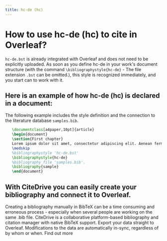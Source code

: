 ```yaml
---
title: hc-de (hc)
---
```


# How to use hc-de (hc) to cite in Overleaf? 
`hc-de.bst` is already integrated with Overleaf and does not need to be explicitly uploaded. As soon as you define hc-de in your work's document structure (with the command `\bibliographystyle{hc-de}` - The file extension `.bst` can be omitted.), this style is recognized immediately, and you start can to work with it.

## Here is an example of how hc-de (hc) is declared in a document:
The following example includes the style definition and the connection to the literature database `samples.bib`.
```tex
   \documentclass[a4paper,10pt]{article}
   \begin{document}
   \section{First chapter}
   Lorem ipsum dolor sit amet, consectetur adipiscing elit. Aenean fermentum justo massa, ut maximus mauris sodales et. Aenean vel elit a erat rhoncus pharetra.
   \medskip
   %bibliographystyle 'hc-de.bst'
   \bibliographystyle{hc-de}
   %bibliography file 'samples.bib'.
   \bibliography{sample}
   \end{document}
```

## With CiteDrive you can easily create your bibliography and connect it to Overleaf. 
Creating a bibliography manually in BibTeX can be a time consuming and erroneous process - especially when several people are working on the same .bib file. CiteDrive is a collaborative platform-based bibliography and citation manager with native BibTeX support. Export your data straight to Overleaf. Modifications to the data are automatically in-sync, regardless of by whom or when. Find out more